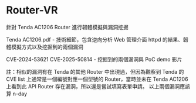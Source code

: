 # Router-VR
針對 Tenda AC1206 Router 進行韌體模擬與漏洞挖掘

Tenda AC1206.pdf - 技術細節，包含逆向分析 Web 管理介面 httpd 的結果、韌體模擬方式以及挖掘到的兩個漏洞

CVE-2024-53621 CVE-2025-50814 - 挖掘到的兩個漏洞與 PoC demo 影片

註：相似的漏洞有在 Tenda 的其他 Router 中出現過，但因為觀察到 Tenda 的 CVE list 上通常是一個編號對應一個型號的 Router，當時並未在 Tenda AC1206 上看到此 API Router 存在漏洞，所以還是嘗試填寫表單申請。
以上兩個漏洞應該算 n-day
